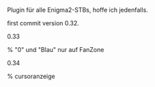 Plugin für alle Enigma2-STBs, hoffe ich jedenfalls.

first commit version 0.32.

0.33

% "0" und "Blau" nur auf FanZone

0.34

% cursoranzeige
